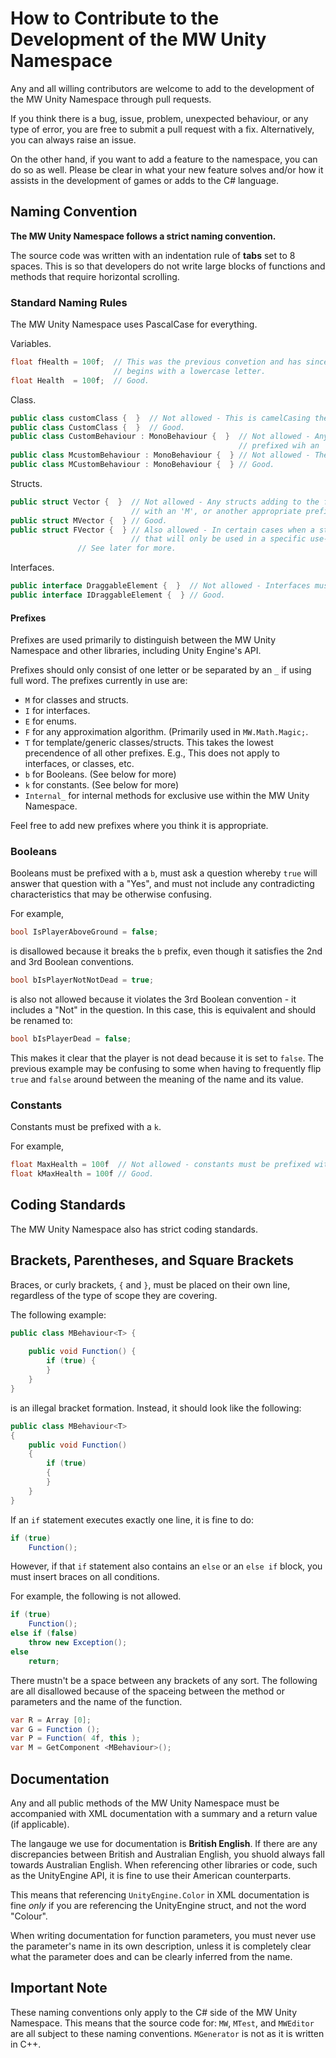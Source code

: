 # How to Contribute to the Development of the MW Unity Namespace

Any and all willing contributors are welcome to add to the development of the MW Unity Namespace through pull requests.

If you think there is a bug, issue, problem, unexpected behaviour, or any type of error, you are free to submit a pull request with a fix. Alternatively, you can always raise an issue.

On the other hand, if you want to add a feature to the namespace, you can do so as well. Please be clear in what your new feature solves and/or how it assists in the development of games or adds to the C# language.

## Naming Convention

__The MW Unity Namespace follows a strict naming convention.__

The source code was written with an indentation rule of __tabs__ set to 8 spaces. This is so that developers do not write large blocks of functions and methods that require horizontal scrolling.

### Standard Naming Rules

The MW Unity Namespace uses PascalCase for everything.

Variables.
``` cs
float fHealth = 100f;  // This was the previous convetion and has since bee disallowed - This is Hungarian Notation and
                       // begins with a lowercase letter.
float Health  = 100f;  // Good.
```
Class.
``` cs
public class customClass {  }  // Not allowed - This is camelCasing the class name.
public class CustomClass {  }  // Good.
public class CustomBehaviour : MonoBehaviour {  }  // Not allowed - Any class deriving from Unity's MonoBehaviour must be
                                                   // prefixed wih an 'M'.
public class McustomBehaviour : MonoBehaviour {  } // Not allowed - The 'M' prefix is not a substitute for PascalCase.
public class MCustomBehaviour : MonoBehaviour {  } // Good.
```
Structs.
``` cs
public struct Vector {  }  // Not allowed - Any structs adding to the functionality to the MW Unity Library must be prefixed
                           // with an 'M', or another appropriate prefix.
public struct MVector {  } // Good.
public struct FVector {  } // Also allowed - In certain cases when a struct is purpose-built to serve a specific function
                           // that will only be used in a specific use-case, you can prefix it with another letter.
			   // See later for more.
```
Interfaces.
``` cs
public interface DraggableElement {  }  // Not allowed - Interfaces must be prefixed with a 'I'.
public interface IDraggableElement {  } // Good.
```

#### Prefixes

Prefixes are used primarily to distinguish between the MW Unity Namespace and other libraries, including Unity Engine's API.

Prefixes should only consist of one letter or be separated by an `_` if using full word. The prefixes currently in use are:
* `M` for classes and structs.
* `I` for interfaces.
* `E` for enums.
* `F` for any approximation algorithm. (Primarily used in ` MW.Math.Magic; `.
* `T` for template/generic classes/structs. This takes the lowest precendence of all other prefixes. E.g., This does not apply to interfaces, or classes, etc.
* `b` for Booleans. (See below for more)
* `k` for constants. (See below for more)
* `Internal_` for internal methods for exclusive use within the MW Unity Namespace.

Feel free to add new prefixes where you think it is appropriate.

### Booleans
Booleans must be prefixed with a `b`, must ask a question whereby `true` will answer that question with a "Yes", and must not include any contradicting characteristics that may be otherwise confusing.

For example,
``` cs 
bool IsPlayerAboveGround = false;
```
is disallowed because it breaks the `b` prefix, even though it satisfies the 2nd and 3rd Boolean conventions.

``` cs
bool bIsPlayerNotNotDead = true;
```
is also not allowed because it violates the 3rd Boolean convention - it includes a "Not" in the question. In this case, this is equivalent and should be renamed to:
``` cs
bool bIsPlayerDead = false;
```
This makes it clear that the player is not dead because it is set to ` false `. The previous example may be confusing to some when having to frequently flip ` true ` and ` false ` around between the meaning of the name and its value.

### Constants
Constants must be prefixed with a `k`.

For example,
```cs
float MaxHealth = 100f  // Not allowed - constants must be prefixed with a 'k' for clarity.
float kMaxHealth = 100f // Good.
```

## Coding Standards
The MW Unity Namespace also has strict coding standards.

## Brackets, Parentheses, and Square Brackets
Braces, or curly brackets, `{` and `}`, must be placed on their own line, regardless of the type of scope they are covering.

The following example:
``` cs
public class MBehaviour<T> {
	
	public void Function() {
		if (true) {
		}
	}
}
```
is an illegal bracket formation. Instead, it should look like the following:
``` cs
public class MBehaviour<T>
{	
	public void Function()
	{
		if (true)
		{
		}
	}
}
```
If an ` if ` statement executes exactly one line, it is fine to do:
``` cs
if (true)
	Function();
```
However, if that ` if ` statement also contains an ` else ` or an ` else if ` block, you must insert braces on all conditions.

For example, the following is not allowed.
``` cs
if (true)
	Function();
else if (false)
	throw new Exception();
else
	return;
```

There mustn't be a space between any brackets of any sort.
The following are all disallowed because of the spaceing between the method or parameters and the name of the function.
``` cs
var R = Array [0];
var G = Function ();
var P = Function( 4f, this );
var M = GetComponent <MBehaviour>();
```

## Documentation
Any and all public methods of the MW Unity Namespace must be accompanied with XML documentation with a summary and a return value (if applicable).

The langauge we use for documentation is __British English__. If there are any discrepancies between British and Australian English, you shuold always fall towards Australian English. When referencing other libraries or code, such as the UnityEngine API, it is fine to use their American counterparts.

This means that referencing ` UnityEngine.Color ` in XML documentation is fine *only* if you are referencing the UnityEngine struct, and not the word "Colour".

When writing documentation for function parameters, you must never use the parameter's name in its own description, unless it is completely clear what the parameter does and can be clearly inferred from the name.

## Important Note
These naming conventions only apply to the C# side of the MW Unity Namespace. This means that the source code for: ` MW `, ` MTest `, and ` MWEditor ` are all subject to these naming conventions. ` MGenerator ` is not as it is written in C++.







